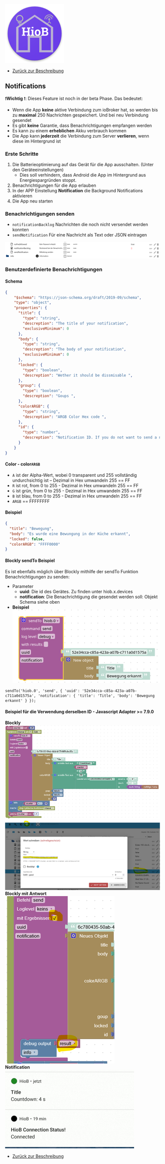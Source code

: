 ![Logo](../../admin/hiob.png)

-   [Zurück zur Beschreibung](/docs/de/README.md)

## Notifications

❗**Wichtig** ❗: Dieses Feature ist noch in der beta Phase. Das bedeutet:

- Wenn die App **keine** aktive Verbindung zum ioBroker hat, so werden bis zu **maximal** 250 Nachrichten gespeichert. Und bei neu Verbindung gesendet
- Es gibt **keine** Garantie, dass Benachrichtigungen empfangen werden
- Es kann zu einem **erheblichen** Akku verbrauch kommen
- Die App kann **jederzeit** die Verbindung zum Server **verlieren**, wenn diese im Hintergrund ist

### Erste Schritte

1. Die Batterieoptimierung auf das Gerät für die App ausschalten. (Unter den Geräteeinstellungen)
   - Dies soll verhindern, dass Android die App im Hintergrund aus Energiespargründen stoppt.
2. Benachrichtigungen für die App erlauben
3. In der APP Einstellung **Notification** die Background Notifications aktivieren
4. Die App neu starten

### Benachrichtigungen senden

- `notificationBacklog` Nachrichten die noch nicht versendet werden konnten
- `sendNotification` Für eine Nachricht als Text oder JSON eintragen

![Example](img/notify_state.png)

### Benutzerdefinierte Benachrichtigungen
#### Schema

```JSON
{
	"$schema": "https://json-schema.org/draft/2019-09/schema",
    "type": "object",
    "properties": {
      "title": {
      	"type": "string",
        "descreption": "The title of your notification",
        "exclusiveMinimum": 0
      },
      "body": {
      	"type": "string",
        "descreption": "The body of your notification",
        "exclusiveMinimum": 0
      },
      "locked": {
      	"type": "boolean",
        "descreption": "Wether it should be dissmisable ",
      },
      "group": {
      	"type": "boolean",
        "descreption": "Goups ",
      },
      "colorARGB": {
      	"type": "string",
        "descreption": "ARGB Color Hex code ",
      },
      "id": {
      	"type": "number",
        "descreption": "Notification ID. If you do not want to send a new notification, give it the same ID and the old one will be overwritten",
      }
    }
}
```

#### Color - color`ARGB`

- `A` ist der Alpha-Wert, wobei 0 transparent und 255 vollständig undurchsichtig ist – Dezimal in Hex umwandeln 255 == FF
- `R` ist rot, from 0 to 255 - Dezimal in Hex umwandeln 255 == FF
- `G` ist grün, from 0 to 255 - Dezimal in Hex umwandeln 255 == FF
- `B` ist blau, from 0 to 255 - Dezimal in Hex umwandeln 255 == FF
- `ARGB` == FFFFFFFF

#### Beispiel
```JSON
{
  "title": "Bewegung",
  "body": "Es wurde eine Bewungung in der Küche erkannt",
  "locked": false,
  "colorARGB": "FFFF0000"
}
```

#### Blockly sendTo Beispiel
Es ist ebenfalls möglich über Blockly mithilfe der sendTo Funktion Benachrichtigungen zu senden:
- Parameter
  - **uuid**: Die id des Gerätes. Zu finden unter hiob.x.devices
  - **notification**: Die Benachrichtigung die gesendet werden soll: Objekt Schema siehe oben
- **Beispiel** <br>
![Example](img/sendToExample.png)
```JS
sendTo('hiob.0', 'send', { 'uuid': '52e34cca-c85a-423a-a07b-c711a0d1575a', 'notification': { 'title': 'Title', 'body': 'Bewegung erkannt' } });
```
#### Beispiel für die Verwendung derselben ID - Javascript Adapter >= 7.9.0
**Blockly** <br>
![Example](img/notificationBlockly2.png) <br>
![Example](img/notificationID.png) <br>
**Blockly mit Antwort** <br>
![Example](img/notificationCallback.png) <br>
**Notification** <br>
![Example](img/notificationIDExample.gif)

-   [Zurück zur Beschreibung](/docs/de/README.md)